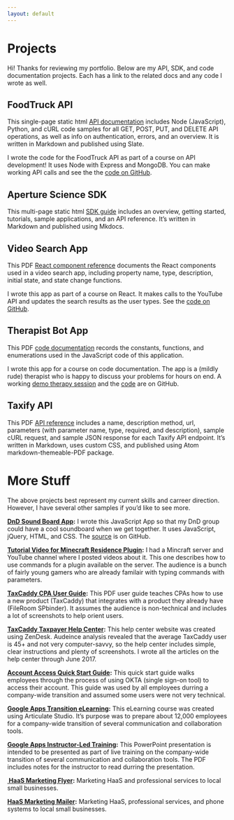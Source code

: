 ```yaml
---
layout: default
---
```

# Projects

Hi! Thanks for reviewing my portfolio. Below are my API, SDK, and code documentation projects. Each has a link to the related docs and any code I wrote as well.

## FoodTruck API

This single-page static html [API documentation](https://mollieswenson.github.io/slate/) includes Node (JavaScript), Python, and cURL code samples for all GET, POST, PUT, and DELETE API operations, as well as info on authentication, errors, and an overview. It is written in Markdown and published using Slate.

I wrote the code for the FoodTruck API as part of a course on API development! It uses Node with Express and MongoDB. You can make working API calls and see the the [code on GitHub](https://github.com/mollieswenson/foodtruck-api).

## Aperture Science SDK

This multi-page static html [SDK guide](https://mollieswenson.github.io/aperture-science-sdk/) includes an overview, getting started, tutorials, sample applications, and an API reference. It’s written in Markdown and published using Mkdocs.

## Video Search App

This PDF [React component reference](https://github.com/mollieswenson/react-video-search-app/blob/master/React%20video%20search%20app%20documentation.pdf) documents the React components used in a video search app, including property name, type, description, initial state, and state change functions.

I wrote this app as part of a course on React. It makes calls to the YouTube API and updates the search results as the user types. See the [code on GitHub](https://github.com/mollieswenson/react-video-search-app).

## Therapist Bot App

This PDF [code documentation](https://github.com/mollieswenson/therapist-bot/blob/master/Therapist%20Bot%20Documentation.pdf) records the constants, functions, and enumerations used in the JavaScript code of this application.

I wrote this app for a course on code documentation. The app is a (mildly rude) therapist who is happy to discuss your problems for hours on end. A working [demo therapy session](https://mollieswenson.github.io/therapist-bot/) and the [code](https://github.com/mollieswenson/therapist-bot) are on GitHub.

## Taxify API

This PDF [API reference](docs/taxify-api.pdf) includes a name, description method, url, parameters (with parameter name, type, required, and description), sample cURL request, and sample JSON response for each Taxify API endpoint. It’s written in Markdown, uses custom CSS, and published using Atom markdown-themeable-PDF package.

# More Stuff

The above projects best represent my current skills and carreer direction. However, I have several other samples if you’d like to see more.

**[DnD Sound Board App](http://recrs.org):** I wrote this JavaScript App so that my DnD group could have a cool soundboard when we get together. It uses JavaScript, jQuery, HTML, and CSS. The [source](https://github.com/mollieswenson/soundboard) is on GitHub.

**[Tutorial Video for Minecraft Residence Plugin](https://www.youtube.com/watch?v=u6EY6Xi0fcM&index=4&list=PL750FA9D10C3FE159):** I  had a Mincraft server and YouTube channel where I posted videos about it. This one describes how to use commands for a plugin available on the server. The audience is a bunch of fairly young gamers who are already familair with typing commands with parameters.

**[TaxCaddy CPA User Guide](docs/taxcaddy-user-guide.pdf):** This PDF user guide teaches CPAs how to use a new product (TaxCaddy) that integrates with a product they already have (FileRoom SPbinder). It assumes the audience is non-technical and includes a lot of screenshots to help orient users.

**[TaxCaddy Taxpayer Help Center](https://helpcenter.taxcaddy.com/hc/en-us):** This help center website was created using ZenDesk. Audeince analysis revealed that the average TaxCaddy user is 45+ and not very computer-savvy, so the help center includes simple, clear instructions and plenty of screenshots. I wrote all the articles on the help center through June 2017.

**[Account Access Quick Start Guide](docs/okta-quick-start.pdf):** This quick start guide walks employees through the process of using OKTA (single sign-on tool) to access their account. This guide was used by all employees durring a company-wide transition and assumed some users were not very technical.

**[Google Apps Transition eLearning](docs/google-apps-elearning.pdf):** This eLearning course was created using Articulate Studio. It’s purpose was to prepare about 12,000 employees for a company-wide transition of several communication and collaboration tools.

**[Google Apps Instructor-Led Training](docs/google-apps-presentation.pdf):** This PowerPoint presentation is intended to be presented as part of live training on the company-wide transition of several communication and collaboration tools. The PDF includes notes for the instructor to read durring the presentation.

**[ HaaS Marketing Flyer](docs/haas-marketing.pdf):** Marketing HaaS and professional services to local small businesses.

**[HaaS Marketing Mailer](docs/haas-mailer.pdf):** Marketing HaaS, professional services, and phone systems to local small businesses.
